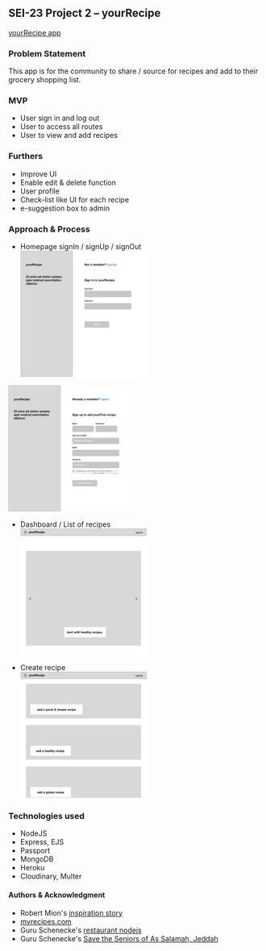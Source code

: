 ## SEI-23 Project 2 – yourRecipe 

<a href="https://sei23yourrecipe.herokuapp.com/">yourRecipe app</a>

### Problem Statement
This app is for the community to share / source for recipes and add to their grocery shopping list. 

### MVP
- User sign in and log out
- User to access all routes
- User to view and add recipes

### Furthers
- Improve UI 
- Enable edit & delete function 
- User profile
- Check-list like UI for each recipe
- e-suggestion box to admin

### Approach & Process
- Homepage signIn / signUp / signOut
</br> <img src="./wireframe/Sign In.jpg" width="250"> 
<img src="./wireframe/Sign Up.jpg" width="250"> 

- Dashboard / List of recipes
</br><img src="./wireframe/Dashboard.jpg" width="250">

- Create recipe
</br><img src="./wireframe/Homepage Create.jpg" width="250">

### Technologies used
- NodeJS
- Express, EJS
- Passport
- MongoDB
- Heroku
- Cloudinary, Multer

#### Authors & Acknowledgment
- Robert Mion's <a href="https://codeburst.io/full-stack-adventure-weekly-meal-prep-with-a-custom-blue-apron-recipe-api-d8ff4b29bc39">inspiration story</a>
- <a href="https://www.myrecipes.com/">myrecipes.com</a>
- Guru Schenecke's <a href="https://git.generalassemb.ly/ebere/restaurant_nodejs">restaurant nodejs</a>
- Guru Schenecke's <a href="https://github.com/guru-schnecke/challenge_sg_c">Save the Seniors of As Salamah, Jeddah</a>
